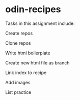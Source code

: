 # odin-recipes

Tasks in this assignment include:
    <p>Create repos</p>
    <p>Clone repos</p>
    <p>Write html boilerplate</p>
    <p>Create new html file as branch</p>
    <p>Link index to recipe</p>
    <p>Add images</p>
    <p>List practice</p>
    